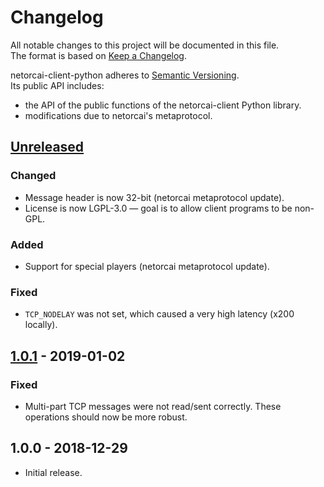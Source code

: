 # Changelog
All notable changes to this project will be documented in this file.  
The format is based on [Keep a Changelog][changelog].

netorcai-client-python adheres to [Semantic Versioning][semver].  
Its public API includes:
- the API of the public functions of the netorcai-client Python library.
- modifications due to netorcai's metaprotocol.

[//]: =========================================================================
## [Unreleased]
### Changed
- Message header is now 32-bit (netorcai metaprotocol update).
- License is now LGPL-3.0 — goal is to allow client programs to be non-GPL.

### Added
- Support for special players (netorcai metaprotocol update).

### Fixed
- `TCP_NODELAY` was not set, which caused a very high latency (x200 locally).

[//]: =========================================================================
## [1.0.1] - 2019-01-02
### Fixed
- Multi-part TCP messages were not read/sent correctly.
  These operations should now be more robust.

[//]: =========================================================================
## 1.0.0 - 2018-12-29
- Initial release.

[//]: =========================================================================
[changelog]: http://keepachangelog.com/en/1.0.0/
[semver]: http://semver.org/spec/v2.0.0.html

[Unreleased]: https://github.com/netorcai/netorcai-client-python/compare/v1.0.1...master
[1.0.1]: https://github.com/netorcai/netorcai-client-python/compare/v1.0.0...v1.0.1
